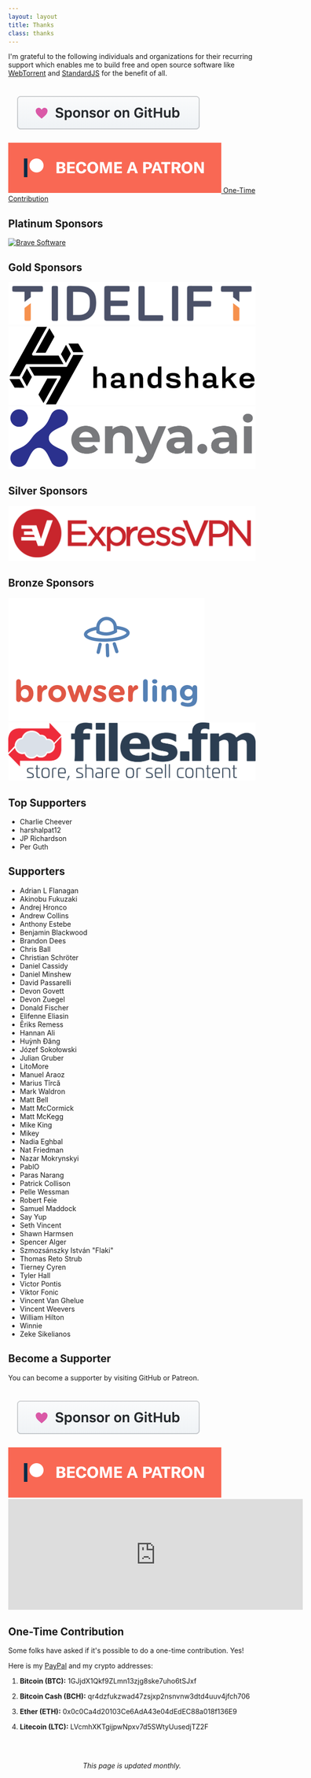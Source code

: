 ```yaml
---
layout: layout
title: Thanks
class: thanks
---
```


I'm grateful to the following individuals and organizations for their recurring
support which enables me to build free and open source software like
[WebTorrent](https://webtorrent.io) and [StandardJS](https://standardjs.com) for
the benefit of all.

<div class='sponsor-buttons'>
  <a href='https://github.com/sponsors/feross' target='_blank' class='sponsor-button grow'>
    <img src='/images/supporters/githubsponsors.png' />
  </a>
  <a href='https://www.patreon.com/feross' target='_blank' class='sponsor-button grow'>
    <img src='/images/supporters/patreon.png' />
  </a>
  <a href='#onetime' class='sponsor-button grow'>One-Time Contribution</a>
</div>

<!-- $1000+ -->
## Platinum Sponsors

<div class='sponsors sponsors-platinum'>
  <a href='https://brave.com' rel='nofollow' target='_blank' class='sponsor grow'>
    <img src='/images/supporters/brave.png' alt='Brave Software' />
  </a>
</div>

<!-- $500+ -->
## Gold Sponsors

<div class='sponsors sponsors-gold'>
  <a href='https://tidelift.com/subscription/pkg/npm-standard?utm_source=npm-standard&utm_medium=readme' rel='nofollow' target='_blank' class='sponsor grow'>
    <img src='/images/supporters/tidelift.png' alt='Tidelift' />
  </a>
  <a href='https://handshake.org/' rel='nofollow' target='_blank' class='sponsor grow'>
    <img src='/images/supporters/handshake.png' alt='Handshake' />
  </a>
  <a href='https://www.enya.ai/?utm_source=feross.org&utm_medium=web' rel='nofollow' target='_blank' class='sponsor grow'>
    <img src='/images/supporters/enya.png' alt='Enya' />
  </a>
</div>

<!-- $200+ -->
## Silver Sponsors

<div class='sponsors sponsors-silver'>
  <a href='https://webtorrent.io/expressvpn2' rel='nofollow' target='_blank' class='sponsor grow'>
    <img src='/images/supporters/expressvpn.png' alt='ExpressVPN' />
  </a>
</div>

<!-- $100+ -->
## Bronze Sponsors

<div class='sponsors sponsors-bronze'>
  <a href='https://www.browserling.com' rel='nofollow' target='_blank' class='sponsor grow'>
    <img src='/images/supporters/browserling.png' alt='Browserling' />
  </a>
  <a href='https://library.files.fm/' rel='nofollow' target='_blank' class='sponsor grow'>
    <img src='/images/supporters/filesfm.png' alt='Files.fm' />
  </a>
</div>

<!-- $50+ -->
## Top Supporters

- Charlie Cheever
- harshalpat12
- JP Richardson <!-- Leave here until December 2022 -->
- Per Guth

## Supporters

- Adrian L Flanagan
- Akinobu Fukuzaki
- Andrej Hronco
- Andrew Collins
- Anthony Estebe
- Benjamin Blackwood
- Brandon Dees
- Chris Ball
- Christian Schröter
- Daniel Cassidy
- Daniel Minshew
- David Passarelli
- Devon Govett
- Devon Zuegel
- Donald Fischer
- Elifenne Eliasin
- Ēriks Remess
- Hannan Ali
- Huỳnh Đăng
- Józef Sokołowski
- Julian Gruber
- LitoMore
- Manuel Araoz
- Marius Tîrcă
- Mark Waldron
- Matt Bell
- Matt McCormick
- Matt McKegg
- Mike King
- Mikey
- Nadia Eghbal
- Nat Friedman
- Nazar Mokrynskyi
- PablO
- Paras Narang
- Patrick Collison
- Pelle Wessman
- Robert Feie
- Samuel Maddock
- Say Yup
- Seth Vincent
- Shawn Harmsen
- Spencer Alger
- Szmozsánszky István "Flaki"
- Thomas Reto Strub
- Tierney Cyren
- Tyler Hall
- Victor Pontis
- Viktor Fonic
- Vincent Van Ghelue
- Vincent Weevers
- William Hilton
- Winnie
- Zeke Sikelianos

## Become a Supporter

You can become a supporter by visiting GitHub or Patreon.

<div class='sponsor-buttons'>
  <a href='https://github.com/sponsors/feross' target='_blank' class='sponsor-button grow'>
    <img src='/images/supporters/githubsponsors.png' />
  </a>
  <a href='https://www.patreon.com/feross' target='_blank' class='sponsor-button grow'>
    <img src='/images/supporters/patreon.png' />
  </a>
  <iframe class='grow' src="https://github.com/sponsors/feross/card" title="Sponsor feross" height="225" width="600" style="border: 0;"></iframe>
</div>

<a name='onetime' />

## One-Time Contribution

Some folks have asked if it's possible to do a one-time contribution. Yes!

Here is my [PayPal](https://www.paypal.me/feross) and my crypto addresses:

1. **Bitcoin (BTC):** 1GJjdX1Qkf9ZLmn13zjg8ske7uho6tSJxf

1. **Bitcoin Cash (BCH):** qr4dzfukzwad47zsjxp2nsnvnw3dtd4uuv4jfch706

1. **Ether (ETH):** 0x0c0Ca4d20103Ce6AdA43e04dEdEC88a018f136E9

1. **Litecoin (LTC):** LVcmhXKTgijpwNpxv7d5SWtyUusedjTZ2F

<br><br>

<center><em>This page is updated monthly.</em></center>
